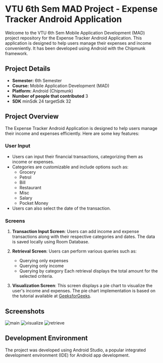 # VTU 6th Sem MAD Project - Expense Tracker Android Application

Welcome to the VTU 6th Sem Mobile Application Development (MAD) project repository for the Expense Tracker Android Application. This application is designed to help users manage their expenses and income conveniently. It has been developed using Android with the Chipmunk framework.

## Project Details

- **Semester:** 6th Semester
- **Course:** Mobile Application Development (MAD)
- **Platform:** Android (Chipmunk)
- **Number of people that contributed** 3
- **SDK** minSdk 24
          targetSdk 32

## Project Overview

The Expense Tracker Android Application is designed to help users manage their income and expenses efficiently. Here are some key features:

### User Input

- Users can input their financial transactions, categorizing them as income or expenses.
- Categories are customizable and include options such as:
  - Grocery
  - Petrol
  - Bill
  - Restaurant
  - Misc
  - Salary
  - Pocket Money
- Users can also select the date of the transaction.

### Screens

1. **Transaction Input Screen**: Users can add income and expense transactions along with their respective categories and dates. The data is saved locally using Room Database.

2. **Retrieval Screen**: Users can perform various queries such as:
   - Querying only expenses
   - Querying only income
   - Querying by category
   Each retrieval displays the total amount for the selected criteria.

3. **Visualization Screen**: This screen displays a pie chart to visualize the user's income and expenses. The pie chart implementation is based on the tutorial available at [GeeksforGeeks](https://www.geeksforgeeks.org/how-to-add-a-pie-chart-into-an-android-application/).

## Screenshots
![main](https://github.com/Rak6869/income_expense_tracker_android/assets/67707536/09fb1c42-33c8-480b-9814-1548cd1efdec)
![visualize](https://github.com/Rak6869/income_expense_tracker_android/assets/67707536/5f9ba7b9-d644-4754-b6d1-94b6e02c6fd3)
![retrieve](https://github.com/Rak6869/income_expense_tracker_android/assets/67707536/012f563a-8571-4252-948b-8b02fd5594af)


## Development Environment

The project was developed using Android Studio, a popular integrated development environment (IDE) for Android app development.
